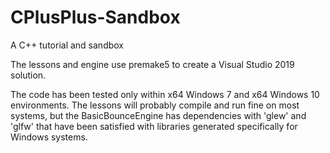 # CPlusPlus-Sandbox
A C++ tutorial and sandbox

The lessons and engine use premake5 to create a Visual Studio 2019 solution.

The code has been tested only within x64 Windows 7 and x64 Windows 10 environments. The lessons will probably compile and run fine on most systems, but the BasicBounceEngine has dependencies with 'glew' and 'glfw' that have been satisfied with libraries generated specifically for Windows systems.